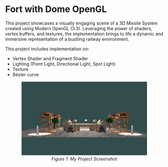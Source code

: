 # Fort with Dome OpenGL 

This project showcases a visually engaging scene of a 3D Missile System created using Modern OpenGL (3.3). Leveraging the power of shaders, vertex buffers, and textures, the implementation brings to life a dynamic and immersive representation of a bustling railway environment.

This project includes implementation on:
- Vertex Shader and Fragment Shader
- Lighting (Point Light, Directional Light, Spot Light)
- Texture
- Bézier curve

<p align="center">
  <img src="https://github.com/1907032Arif/Fort-with-Dome-OpenGL/blob/main/Assets/Picture2.png" width="400"/>
  <br>
  <em>Figure 1: My Project Screenshot</em>
</p>

